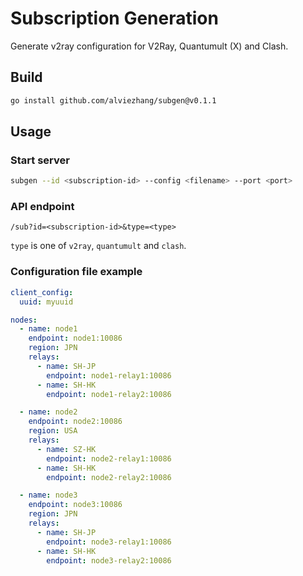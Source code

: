 # Subscription Generation

Generate v2ray configuration for V2Ray, Quantumult (X) and Clash.

## Build

```bash
go install github.com/alviezhang/subgen@v0.1.1
```

## Usage

### Start server

```bash
subgen --id <subscription-id> --config <filename> --port <port>
```

### API endpoint

```plain
/sub?id=<subscription-id>&type=<type>
```

`type` is one of `v2ray`, `quantumult` and `clash`.

### Configuration file example

```yaml
client_config:
  uuid: myuuid

nodes:
  - name: node1
    endpoint: node1:10086
    region: JPN
    relays:
      - name: SH-JP
        endpoint: node1-relay1:10086
      - name: SH-HK
        endpoint: node1-relay2:10086

  - name: node2
    endpoint: node2:10086
    region: USA
    relays:
      - name: SZ-HK
        endpoint: node2-relay1:10086
      - name: SH-HK
        endpoint: node2-relay2:10086

  - name: node3
    endpoint: node3:10086
    region: JPN
    relays:
      - name: SH-JP
        endpoint: node3-relay1:10086
      - name: SH-HK
        endpoint: node3-relay2:10086

```
